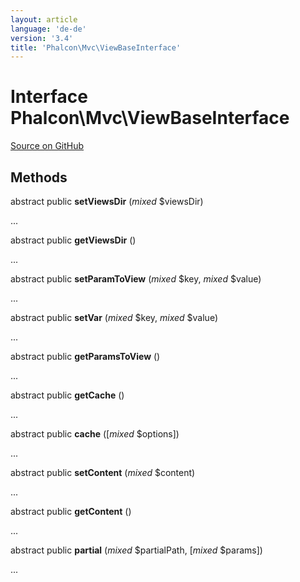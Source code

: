 ```yaml
---
layout: article
language: 'de-de'
version: '3.4'
title: 'Phalcon\Mvc\ViewBaseInterface'
---
```


# Interface **Phalcon\Mvc\ViewBaseInterface**

<a href="https://github.com/phalcon/cphalcon/tree/v3.4.0/phalcon/mvc/viewbaseinterface.zep" class="btn btn-default btn-sm">Source on GitHub</a>

## Methods

abstract public **setViewsDir** (*mixed* $viewsDir)

...

abstract public **getViewsDir** ()

...

abstract public **setParamToView** (*mixed* $key, *mixed* $value)

...

abstract public **setVar** (*mixed* $key, *mixed* $value)

...

abstract public **getParamsToView** ()

...

abstract public **getCache** ()

...

abstract public **cache** ([*mixed* $options])

...

abstract public **setContent** (*mixed* $content)

...

abstract public **getContent** ()

...

abstract public **partial** (*mixed* $partialPath, [*mixed* $params])

...